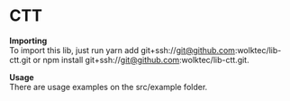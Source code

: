 # **CTT**
**Importing**  
To import this lib, just run yarn add git+ssh://git@github.com:wolktec/lib-ctt.git or npm install git+ssh://git@github.com:wolktec/lib-ctt.git.  

**Usage**  
There are usage examples on the src/example folder.  
